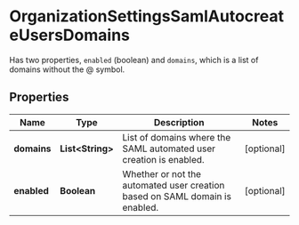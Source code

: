 

# OrganizationSettingsSamlAutocreateUsersDomains

Has two properties, `enabled` (boolean) and `domains`, which is a list of domains without the @ symbol.
## Properties

Name | Type | Description | Notes
------------ | ------------- | ------------- | -------------
**domains** | **List&lt;String&gt;** | List of domains where the SAML automated user creation is enabled. |  [optional]
**enabled** | **Boolean** | Whether or not the automated user creation based on SAML domain is enabled. |  [optional]



